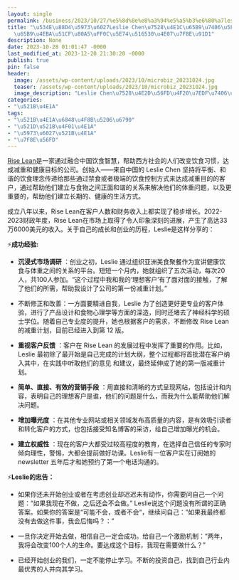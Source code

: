 ```yaml
---
layout: single
permalink: /business/2023/10/27/%e5%8d%8e%e8%a3%94%e5%a5%b3%e6%80%a7leslie-chen%e7%94%a8%e4%b8%9c%e6%96%b9%e7%90%86%e5%bf%b5%e5%b8%ae%e8%a5%bf%e6%96%b9%e4%ba%ba%e5%87%8f%e8%82%a5%ef%bc%8c%e5%b9%b4%e5%85%a530%e4%b8%87%e7%be%8e/
title: "\u534E\u88D4\u5973\u6027Leslie Chen\u7528\u4E1C\u65B9\u7406\u5FF5\u5E2E\u897F\
  \u65B9\u4EBA\u51CF\u80A5\uFF0C\u5E74\u516530\u4E07\u7F8E\u91D1"
description: None
date: 2023-10-28 01:01:47 -0000
last_modified_at: 2023-12-20 21:30:20 -0000
publish: true
pin: false
header:
  image: /assets/wp-content/uploads/2023/10/microbiz_20231024.jpg
  teaser: /assets/wp-content/uploads/2023/10/microbiz_20231024.jpg
  image_description: "Leslie Chen\u7528\u4E2D\u56FD\u4F20\u7EDF\u7406\u5FF5\u5728\u7F8E\u56FD\u5E2E"
categories:
- "\u521B\u4E1A"
tags:
- "\u521B\u4E1A\u6848\u4F8B\u5206\u6790"
- "\u521D\u521B\u4F01\u4E1A"
- "\u5973\u6027\u521B\u4E1A"
- "\u7F8E\u56FD"
---
```

[Rise Lean](https://www.riselean.com)是一家通过融合中国饮食智慧，帮助西方社会的人们改变饮食习惯，达成减重和健康目标的公司。创始人——来自中国的 Leslie Chen 坚持将平衡、和谐的饮食理念传递给那些通过禁食或者极端的饮食控制方式来达成减重目的的客户，通过帮助他们建立与食物之间正面和谐的关系来解决他们的体重问题，以及更重要的，帮助他们建立长期的、健康的生活方式。

成立八年以来，Rise Lean在客户人数和财务收入上都实现了稳步增长。2022-2023财政年度，Rise Lean在市场上取得了令人印象深刻的进展，产生了高达33万6000美元的收入。关于自己的成长和创业的历程，Leslie是这样分享的：

⚡**成功经验:**

* **沉浸式市场调研** ：创业之初，Leslie 通过组织亚洲美食聚餐作为宣讲健康饮食与体重之间的关系的平台。短短一个月内，她就组织了五次活动，每次20人，共100人参加。“这个过程中我和我的‘理想客户’有了面对面的接触，了解了他们的所需，帮助我设计了公司的第一份减重计划。”

* 不断修正和改善：一方面要精进自我，Leslie 为了创造更好更专业的客户体验，进行了产品设计和食物心理学等方面的深造，同时还堵去了神经科学的硕士学位。随着自己专业度的提升，她也根据客户的需求，不断修改 Rise Lean的减重计划，目前已经进入到第 12 版。

* **重视客户反馈** ：客户在 Rise Lean 的发展过程中发挥了重要的作用。比如，Leslie 最初除了最开始是自己完成的计划大纲，整个过程都将首批潜在客户纳入其中，在实践中听取他们的意见 和建议，最终延伸成了她的第一版减重计划。

* **简单、直接、有效的营销手段** ：用直接和清晰的方式呈现网站，包括设计和内容，表明自己的理想客户是谁，他们的问题是什么，而我为什么能帮助他们解决问题。

* **增加曝光度** ：在其他专业网站或相关领域发布高质量的内容，是有效吸引读者和转化客户的方式，也包括接受知名博客的采访，给自己增加曝光的机会。

* **建立权威性** ：现在的客户大都受过较高程度的教育，在选择自己信任的专家时倾向理性，警惕，大都会提前做好功课。Leslie有一位客户实在订阅她的newsletter 五年后才和她预约了第一个电话沟通的。

⚡**Leslie的忠告：**

* 如果你还未开始创业或者在考虑创业却迟迟未有动作，你需要问自己一个问题：“如果我现在不做，之后还会不会做。” Leslie说这个问题没有所谓的正确答案。如果你的答案是“可能不会，或者不会“，继续问自己：”如果我最终都没有去做这件事，我会后悔吗？：”

* 一旦你决定开始去做，相信自己一定会成功。给自己一个激励机制：“两年，我将会改变100个人的生命。要达成这个目标，我现在需要做什么？”

* 已经开始创业的我们，一定不能停止学习。不断的投资自己，找到自己行业内最优秀的人并向其学习。
